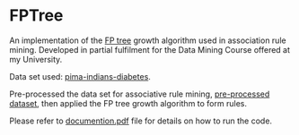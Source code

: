 # FPTree

An implementation of the [FP tree](https://en.wikipedia.org/wiki/Association_rule_learning#FP-growth_algorithm) growth algorithm used in association rule mining. Developed in partial fulfilment for the Data Mining Course offered at my University.

Data set used: [pima-indians-diabetes](https://archive.ics.uci.edu/ml/datasets/pima+indians+diabetes).

Pre-processed the data set for associative rule mining, [pre-processed dataset](./pima-indians-diabetes.data), then applied the FP tree growth algorithm to form rules.

Please refer to [documention.pdf](./documentation.pdf) file for details on how to run the code.
